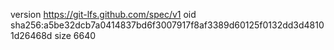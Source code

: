 version https://git-lfs.github.com/spec/v1
oid sha256:a5be32dcb7a0414837bd6f3007917f8af3389d60125f0132dd3d48101d26468d
size 6640
